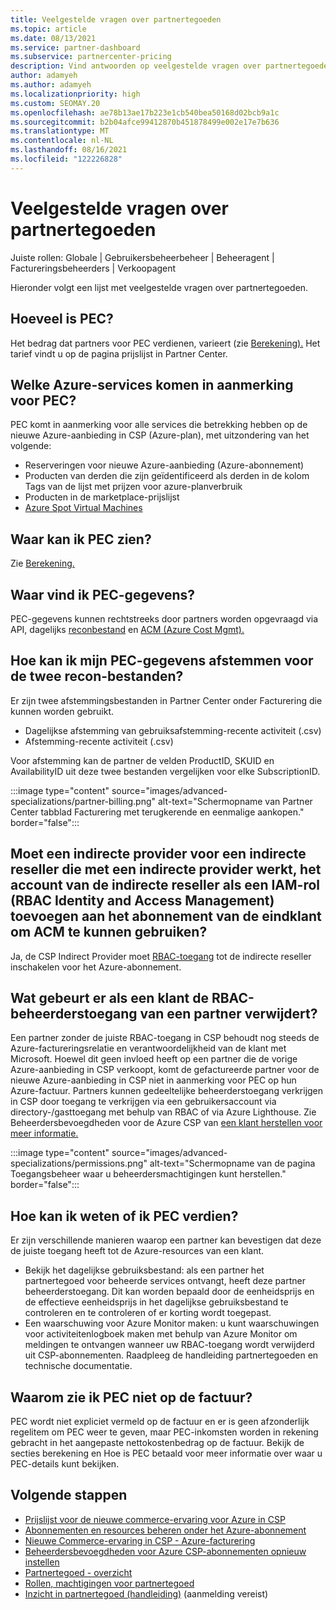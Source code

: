 ```yaml
---
title: Veelgestelde vragen over partnertegoeden
ms.topic: article
ms.date: 08/13/2021
ms.service: partner-dashboard
ms.subservice: partnercenter-pricing
description: Vind antwoorden op veelgestelde vragen over partnertegoeden (PEC).
author: adamyeh
ms.author: adamyeh
ms.localizationpriority: high
ms.custom: SEOMAY.20
ms.openlocfilehash: ae78b13ae17b223e1cb540bea50168d02bcb9a1c
ms.sourcegitcommit: b2b04afce99412870b451878499e002e17e7b636
ms.translationtype: MT
ms.contentlocale: nl-NL
ms.lasthandoff: 08/16/2021
ms.locfileid: "122226828"
---
```

# <a name="frequently-asked-questions-for-partner-earned-credit"></a>Veelgestelde vragen over partnertegoeden

Juiste rollen: Globale | Gebruikersbeheerbeheer | Beheeragent | Factureringsbeheerders | Verkoopagent

Hieronder volgt een lijst met veelgestelde vragen over partnertegoeden.

## <a name="how-much-is-pec"></a>Hoeveel is PEC?

Het bedrag dat partners voor PEC verdienen, varieert (zie [Berekening).](partner-earned-credit-explanation.md#calculation) Het tarief vindt u op de pagina prijslijst in Partner Center.

## <a name="what-azure-services-are-eligible-for-pec"></a>Welke Azure-services komen in aanmerking voor PEC?

PEC komt in aanmerking voor alle services die betrekking hebben op de nieuwe Azure-aanbieding in CSP (Azure-plan), met uitzondering van het volgende: 
- Reserveringen voor nieuwe Azure-aanbieding (Azure-abonnement)
- Producten van derden die zijn geïdentificeerd als derden in de kolom Tags van de lijst met prijzen voor azure-planverbruik
- Producten in de marketplace-prijslijst
- [Azure Spot Virtual Machines](https://partner.microsoft.com/resources/collection/azure-spot-in-csp#/)

## <a name="where-can-i-see-pec"></a>Waar kan ik PEC zien?

Zie [Berekening.](partner-earned-credit-explanation.md#calculation)

## <a name="where-can-i-find-pec-details"></a>Waar vind ik PEC-gegevens?

PEC-gegevens kunnen rechtstreeks door partners worden opgevraagd via API, dagelijks [reconbestand](partner-earned-credit-explanation.md#calculation) en [ACM (Azure Cost Mgmt).](partner-earned-credit-explanation.md#azure-cost-management-and-pec)

## <a name="how-can-i-reconcile-my-pec-information-across-the-two-recon-files"></a>Hoe kan ik mijn PEC-gegevens afstemmen voor de twee recon-bestanden?

Er zijn twee afstemmingsbestanden in Partner Center onder Facturering die kunnen worden gebruikt.

- Dagelijkse afstemming van gebruiksafstemming-recente activiteit (.csv)
- Afstemming-recente activiteit (.csv)

Voor afstemming kan de partner de velden ProductID, SKUID en AvailabilityID uit deze twee bestanden vergelijken voor elke SubscriptionID.

:::image type="content" source="images/advanced-specializations/partner-billing.png" alt-text="Schermopname van Partner Center tabblad Facturering met terugkerende en eenmalige aankopen." border="false":::

## <a name="for-an-indirect-reseller-working-with-an-indirect-provider-does-an-indirect-provider-need-to-add-the-indirect-resellers-account-as-an-rbac-identity-and-access-management-iam-role-to-the-end-customers-subscription-in-order-to-utilize-acm"></a>Moet een indirecte provider voor een indirecte reseller die met een indirecte provider werkt, het account van de indirecte reseller als een IAM-rol (RBAC Identity and Access Management) toevoegen aan het abonnement van de eindklant om ACM te kunnen gebruiken?

Ja, de CSP Indirect Provider moet [RBAC-toegang](/azure/role-based-access-control/overview) tot de indirecte reseller inschakelen voor het Azure-abonnement.

## <a name="what-happens-if-a-customer-removes-a-partners-rbac-admin-access"></a>Wat gebeurt er als een klant de RBAC-beheerderstoegang van een partner verwijdert?

Een partner zonder de juiste RBAC-toegang in CSP behoudt nog steeds de Azure-factureringsrelatie en verantwoordelijkheid van de klant met Microsoft. Hoewel dit geen invloed heeft op een partner die de vorige Azure-aanbieding in CSP verkoopt, komt de gefactureerde partner voor de nieuwe Azure-aanbieding in CSP niet in aanmerking voor PEC op hun Azure-factuur. Partners kunnen gedeeltelijke beheerderstoegang verkrijgen in CSP door toegang te verkrijgen via een gebruikersaccount via directory-/gasttoegang met behulp van RBAC of via Azure Lighthouse. Zie Beheerdersbevoegdheden voor de Azure CSP van [een klant herstellen voor meer informatie.](revoke-reinstate-csp.md)

:::image type="content" source="images/advanced-specializations/permissions.png" alt-text="Schermopname van de pagina Toegangsbeheer waar u beheerdersmachtigingen kunt herstellen." border="false":::

## <a name="how-do-i-know-if-im-earning-pec"></a>Hoe kan ik weten of ik PEC verdien?

Er zijn verschillende manieren waarop een partner kan bevestigen dat deze de juiste toegang heeft tot de Azure-resources van een klant.

- Bekijk het dagelijkse gebruiksbestand: als een partner het partnertegoed voor beheerde services ontvangt, heeft deze partner beheerderstoegang. Dit kan worden bepaald door de eenheidsprijs en de effectieve eenheidsprijs in het dagelijkse gebruiksbestand te controleren en te controleren of er korting wordt toegepast.
- Een waarschuwing voor Azure Monitor maken: [](/azure/azure-monitor/platform/alerts-activity-log) u kunt waarschuwingen voor activiteitenlogboek maken met behulp van Azure Monitor om meldingen te ontvangen wanneer uw RBAC-toegang wordt verwijderd uit CSP-abonnementen. Raadpleeg de handleiding partnertegoeden en technische documentatie.

## <a name="why-dont-i-see-pec-on-the-invoice"></a>Waarom zie ik PEC niet op de factuur?

PEC wordt niet expliciet vermeld op de factuur en er is geen afzonderlijk regelitem om PEC weer te geven, maar PEC-inkomsten worden in rekening gebracht in het aangepaste nettokostenbedrag op de factuur. Bekijk de secties berekening en Hoe is PEC betaald voor meer informatie over waar u PEC-details kunt bekijken.

## <a name="next-steps"></a>Volgende stappen

- [Prijslijst voor de nieuwe commerce-ervaring voor Azure in CSP](azure-plan-price-list.md)
- [Abonnementen en resources beheren onder het Azure-abonnement](azure-plan-manage.md)
- [Nieuwe Commerce-ervaring in CSP - Azure-facturering](azure-plan-billing.md)
- [Beheerdersbevoegdheden voor Azure CSP-abonnementen opnieuw instellen](revoke-reinstate-csp.md)
- [Partnertegoed - overzicht](partner-earned-credit.md)
- [Rollen, machtigingen voor partnertegoed](azure-roles-perms-pec.md)
- [Inzicht in partnertegoed (handleiding)](https://partner.microsoft.com/resources/detail/understanding-partner-earned-credit-pdf) (aanmelding vereist)
